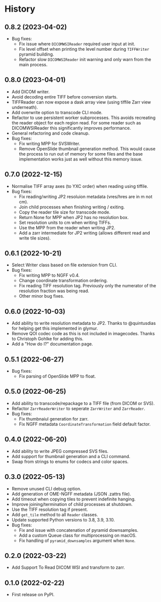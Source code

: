 # History

## 0.8.2 (2023-04-02)

- Bug fixes:
    - Fix issue where `DICOMWSIReader` required user input at init.
    - Fix level offset when printing the level number during `TIFFWriter` pyramid building.
    - Refactor slow `DICOMWSIReader` init warning and only warn from the main process.

## 0.8.0 (2023-04-01)

- Add DICOM writer.
- Avoid decoding entire TIFF before conversion starts.
- TIFFReader can now expose a dask array view (using tiffile Zarr view
  underneath).
- Add overwrite option to transcode CLI mode.
- Refactor to use persistent worker subprocesses. This avoids recreating
  the reader object for each region read. For some reader such as
  DICOMWSIReader this significantly improves performance.
- General refactoring and code cleanup.
- Bug fixes:
  - Fix writing MPP for SVSWriter.
  - Remove OpenSlide thumbnail generation method. This would cause the
    process to run out of memory for some files and the base
    implementation works just as well without this memory issue.

## 0.7.0 (2022-12-15)

- Normalise TIFF array axes (to YXC order) when reading using tiffile.
- Bug fixes:
  - Fix reading/writing JP2 resoluion metadata (vres/hres are in m not
    cm).
  - Join child processes when finishing writing / exiting.
  - Copy the reader tile size for transcode mode.
  - Return None for MPP when JP2 has no resolution box.
  - Set resolution units to cm when writing TIFFs.
  - Use the MPP from the reader when writing JP2.
  - Add a zarr intermediate for JP2 writing (allows different read and
    write tile sizes).

## 0.6.1 (2022-10-21)

- Select Writer class based on file extension from CLI.
- Bug fixes:
  - Fix writing MPP to NGFF v0.4.
  - Change coordinate transformation ordering.
  - Fix reading TIFF resolution tag. Previously only the numerator of
    the resolution fraction was being read.
  - Other minor bug fixes.

## 0.6.0 (2022-10-03)

- Add ability to write resolution metadata to JP2. Thanks to
  @quintusdias for helping get this implemented in glymur.
- Remove QOI codec code as this is not included in imagecodes. Thanks to
  Christoph Gohlke for adding this.
- Add a "How do I?" documentation page.

## 0.5.1 (2022-06-27)

- Bug fixes:
  - Fix parsing of OpenSlide MPP to float.

## 0.5.0 (2022-06-25)

- Add ability to transcode/repackage to a TIFF file (from DICOM or SVS).
- Refactor `ZarrReaderWriter` to seperate `ZarrWriter` and `ZarrReader`.
- Bug fixes:
  - Fix thumbnaiul generation for zarr.
  - Fix NGFF metadata `CoordinateTransformation` field default factor.

## 0.4.0 (2022-06-20)

- Add ability to write JPEG compressed SVS files.
- Add support for thumbnail generation and a CLI command.
- Swap from strings to enums for codecs and color spaces.

## 0.3.0 (2022-05-13)

- Remove unused CLI debug option.
- Add generation of OME-NGFF metadata (JSON .zattrs file).
- Add timeout when copying tiles to prevent indefinite hanging.
- Improve joining/termination of child processes at shutdown.
- Use the TIFF resolution tag if present.
- Add `get_tile` method to all `Reader` classes.
- Update supported Python versions to 3.8, 3.9, 3.10.
- Bug fixes:
  - Fix and issue with concatenation of pyramid downsamples.
  - Add a custom Queue class for multiprocessing on macOS.
  - Fix handling of `pyramid_downsamples` argument when `None`.

## 0.2.0 (2022-03-22)

- Add Support To Read DICOM WSI and transform to zarr.

## 0.1.0 (2022-02-22)

- First release on PyPI.
